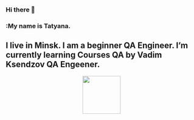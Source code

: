 ### Hi there 👋

### :My name is Tatyana.
I live in Minsk.
I am a beginner QA Engineer.
I’m currently learning Сourses QA by Vadim Ksendzov QA Engeener.
---

<!--
**tatyana-romanova/tatyana-romanova** is a ✨ _special_ ✨ repository because its `README.md` (this file) appears on your GitHub profile.


Here are some ideas to get you started:

- 🔭 I’m currently working on ...###learning Сourses QA by Vadim Ksendzov QA Engeener
- 🌱 I’m currently learning ...
- 👯 I’m looking to collaborate on ...
- 🤔 I’m looking for help with ...
- 💬 Ask me about ...
- 📫 How to reach me: ...
- 😄 Pronouns: ...
- ⚡ Fun fact: ...
-->
<div id="header" align="center">
  <img src="https://media.giphy.com/media/M9gbBd9nbDrOTu1Mqx/giphy.gif" width="100"/>
</div>
